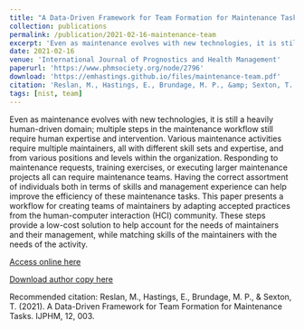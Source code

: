 ```yaml
---
title: "A Data-Driven Framework for Team Formation for Maintenance Tasks"
collection: publications
permalink: /publication/2021-02-16-maintenance-team
excerpt: 'Even as maintenance evolves with new technologies, it is still a heavily human-driven domain; multiple steps in the maintenance workflow still require human expertise and intervention. Various maintenance activities require multiple maintainers, all with different skill sets and expertise, and from various positions and levels within the organization. Responding to maintenance requests, training exercises, or executing larger maintenance projects all can require maintenance teams. Having the correct assortment of individuals both in terms of skills and management experience can help improve the efficiency of these maintenance tasks. This paper presents a workflow for creating teams of maintainers by adapting accepted practices from the human-computer interaction (HCI) community. These steps provide a low-cost solution to help account for the needs of maintainers and their management, while matching skills of the maintainers with the needs of the activity.'
date: 2021-02-16
venue: 'International Journal of Prognostics and Health Management'
paperurl: 'https://www.phmsociety.org/node/2796'
download: 'https://emhastings.github.io/files/maintenance-team.pdf'
citation: 'Reslan, M., Hastings, E., Brundage, M. P., &amp; Sexton, T. (2021). A Data-Driven Framework for Team Formation for Maintenance Tasks. IJPHM, 12, 003.'
tags: [nist, team]
---
```


Even as maintenance evolves with new technologies, it is still a heavily human-driven domain; multiple steps in the maintenance workflow still require human expertise and intervention. Various maintenance activities require multiple maintainers, all with different skill sets and expertise, and from various positions and levels within the organization. Responding to maintenance requests, training exercises, or executing larger maintenance projects all can require maintenance teams. Having the correct assortment of individuals both in terms of skills and management experience can help improve the efficiency of these maintenance tasks. This paper presents a workflow for creating teams of maintainers by adapting accepted practices from the human-computer interaction (HCI) community. These steps provide a low-cost solution to help account for the needs of maintainers and their management, while matching skills of the maintainers with the needs of the activity.

[Access online here](https://www.phmsociety.org/node/2796)

[Download author copy here](https://emhastings.github.io/files/maintenance-team.pdf)

Recommended citation: Reslan, M., Hastings, E., Brundage, M. P., & Sexton, T. (2021). A Data-Driven Framework for Team Formation for Maintenance Tasks. IJPHM, 12, 003.